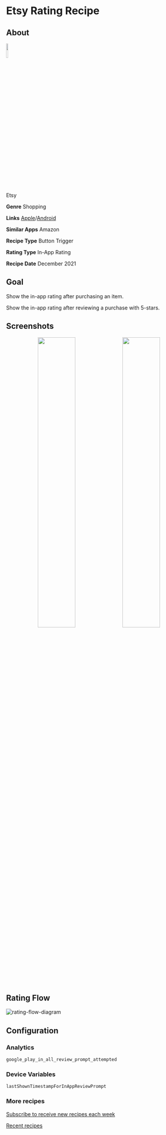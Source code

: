 # Etsy Rating Recipe

## About

<img src='https://play-lh.googleusercontent.com/giKCCPigafUbKQ1AkXVxSjQ1PggetEI96ORNKxxhQdvGAFhto71kO4zf7gZ9oOdLIQe5=s180-rw' width='10%'>

Etsy

**Genre** Shopping

**Links** [Apple](https://apps.apple.com/us/app/etsy-custom-creative-goods/id477128284  )/[Android](https://play.google.com/store/apps/details?id=com.etsy.android)

**Similar Apps** Amazon

**Recipe Type** Button Trigger

**Rating Type** In-App Rating

**Recipe Date** December 2021

## Goal
Show the in-app rating after purchasing an item.

Show the in-app rating after reviewing a purchase with 5-stars.

## Screenshots
<p align="center">
<img src='https://user-images.githubusercontent.com/140911/146044041-734ff283-190f-4761-a3e9-124f8f89591e.jpg' width='45%'>
<img src='https://user-images.githubusercontent.com/140911/146044302-94c4b783-54d3-4559-8772-3402584537bc.jpg' width='45%'>
</p>

## Rating Flow
![rating-flow-diagram](https://www.plantuml.com/plantuml/proxy?]fmt=svg&src=https://raw.githubusercontent.com/ratingrecipes/ratingrecipes/master/apps/etsy/flow.iuml)

## Configuration

### Analytics
```
google_play_in_all_review_prompt_attempted
```

### Device Variables
```
lastShownTimestampForInAppReviewPrompt
```

### More recipes

[Subscribe to receive new recipes each week](https://newsletter.ratingrecipes.com/)

[Recent recipes](https://ratingrecipes.com)

